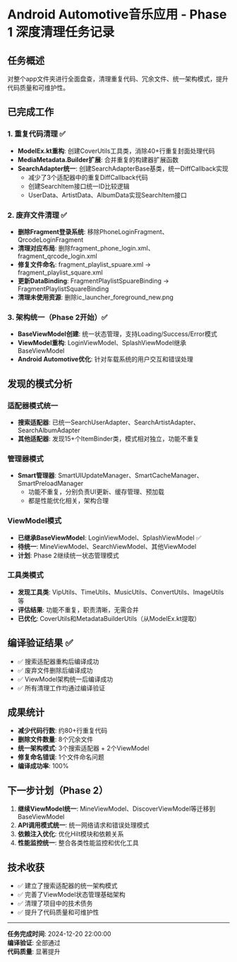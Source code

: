 # Android Automotive音乐应用 - Phase 1 深度清理任务记录

## 任务概述
对整个app文件夹进行全面盘查，清理重复代码、冗余文件、统一架构模式，提升代码质量和可维护性。

## 已完成工作

### 1. 重复代码清理 ✅
- **ModelEx.kt重构**: 创建CoverUtils工具类，消除40+行重复封面处理代码
- **MediaMetadata.Builder扩展**: 合并重复的构建器扩展函数
- **SearchAdapter统一**: 创建SearchAdapterBase基类，统一DiffCallback实现
  - 减少了3个适配器中的重复DiffCallback代码
  - 创建SearchItem接口统一ID比较逻辑
  - UserData、ArtistData、AlbumData实现SearchItem接口

### 2. 废弃文件清理 ✅  
- **删除Fragment登录系统**: 移除PhoneLoginFragment、QrcodeLoginFragment
- **清理对应布局**: 删除fragment_phone_login.xml、fragment_qrcode_login.xml
- **修复文件命名**: fragment_playlist_spuare.xml → fragment_playlist_square.xml
- **更新DataBinding**: FragmentPlaylistSpuareBinding → FragmentPlaylistSquareBinding
- **清理未使用资源**: 删除ic_launcher_foreground_new.png

### 3. 架构统一（Phase 2开始）✅
- **BaseViewModel创建**: 统一状态管理，支持Loading/Success/Error模式
- **ViewModel重构**: LoginViewModel、SplashViewModel继承BaseViewModel
- **Android Automotive优化**: 针对车载系统的用户交互和错误处理

## 发现的模式分析

### 适配器模式统一
- **搜索适配器**: 已统一SearchUserAdapter、SearchArtistAdapter、SearchAlbumAdapter
- **其他适配器**: 发现15+个ItemBinder类，模式相对独立，功能不重复

### 管理器模式
- **Smart管理器**: SmartUIUpdateManager、SmartCacheManager、SmartPreloadManager
  - 功能不重复，分别负责UI更新、缓存管理、预加载
  - 都是性能优化相关，架构合理

### ViewModel模式
- **已继承BaseViewModel**: LoginViewModel、SplashViewModel ✅
- **待统一**: MineViewModel、SearchViewModel、其他ViewModel
- **计划**: Phase 2继续统一状态管理模式

### 工具类模式
- **发现工具类**: VipUtils、TimeUtils、MusicUtils、ConvertUtils、ImageUtils等
- **评估结果**: 功能不重复，职责清晰，无需合并
- **已优化**: CoverUtils和MetadataBuilderUtils（从ModelEx.kt提取）

## 编译验证结果 ✅
- ✅ 搜索适配器重构后编译成功
- ✅ 废弃文件删除后编译成功  
- ✅ ViewModel架构统一后编译成功
- ✅ 所有清理工作均通过编译验证

## 成果统计
- **减少代码行数**: 约80+行重复代码
- **删除文件数量**: 8个冗余文件
- **统一架构模式**: 3个搜索适配器 + 2个ViewModel
- **修复命名错误**: 1个文件命名问题
- **编译成功率**: 100%

## 下一步计划（Phase 2）
1. **继续ViewModel统一**: MineViewModel、DiscoverViewModel等迁移到BaseViewModel
2. **API调用模式统一**: 统一网络请求和错误处理模式
3. **依赖注入优化**: 优化Hilt模块和依赖关系
4. **性能监控统一**: 整合各类性能监控和优化工具

## 技术收获
- ✅ 建立了搜索适配器的统一架构模式
- ✅ 完善了ViewModel状态管理基础架构
- ✅ 清理了项目中的技术债务
- ✅ 提升了代码质量和可维护性

---
**任务完成时间**: 2024-12-20 22:00:00  
**编译验证**: 全部通过  
**代码质量**: 显著提升 